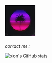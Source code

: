 # <img src="https://github.com/xion2664/xion2664/blob/main/original.gif" width="100px">

*contact me :*

![xion's GitHub stats](https://github-readme-stats.vercel.app/api?username=xion2664&theme=calm&show_icons=true)
